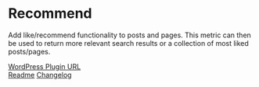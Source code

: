 # Recommend 

Add like/recommend functionality to posts and pages. This metric can then be used to return more relevant search results or a collection of most liked posts/pages.  

[WordPress Plugin URL](https://wordpress.org/plugins/recommend/)  
[Readme](https://github.com/mattlitzinger/Recommend/blob/master/README.txt) 
[Changelog](https://github.com/mattlitzinger/Recommend/blob/master/changelog.txt)  

